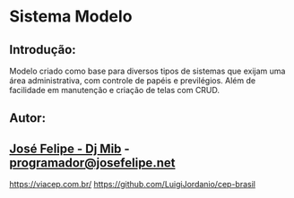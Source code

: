 Sistema Modelo
=======================

Introdução:
------------

Modelo criado como base para diversos tipos de sistemas que exijam uma área administrativa, com controle de papéis e previlégios. Além de facilidade em manutenção e criação de telas com CRUD.

## Autor:

[José Felipe - Dj Mib](http://www.josefelipe.net) - programador@josefelipe.net
---

https://viacep.com.br/
https://github.com/LuigiJordanio/cep-brasil